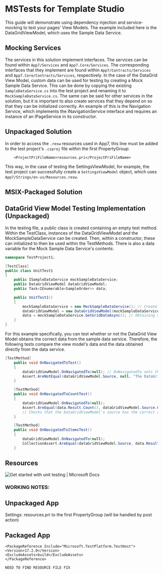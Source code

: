 # MSTests for Template Studio
This guide will demonstrate using dependency injection and service-mocking to test your pages' View Models. The example included here is the DataGridViewModel, which uses the Sample Data Service.

## Mocking Services
The services in this solution implement interfaces. The services can be found within `App7/Services` and `App7.Core/Services`. The corresponding interfaces that they implement are found within
`App7/Contracts/Services` and `App7.Core/Contracts/Services`, respectively. In the case of the DataGrid View Model, custom data can be used for testing by creating a Mock Sample Data Service.
This can be done by copying the existing `SampleDataService.cs` into the test project and renaming it to `MockSampleDataService.cs`. The same can be said for other services in the solution, but it is important to also
create services that they depend on so that they can be initialized correctly. An example of this is the Navigation Service, which implements the INavigationService interface and requires an instance of an IPageService in
its constructor.

## Unpackaged Solution
In order to access the `.resw` resources used in App7, this line must be added to the test project's `.csproj` file within the first PropertyGroup:

```xaml
	<ProjectPriFileName>resources.pri</ProjectPriFileName>
```
This way, in the case of testing the SettingsViewModel, for example, the test project can successfully create a `SettingsViewModel` object, which uses `App7/Strings/en-us/Resources.resw`.

## MSIX-Packaged Solution

## DataGrid View Model Testing Implementation (Unpackaged)

In the testing file, a public class is created containing an empty test method. Within the TestClass, instances of the DataGridViewModel and the MockSampleDataService can be created. Then, within
a constructor, these can initialized to then be used within the TestMethods. There is also a data variable for the Mock Sample Data Service's contents:

```csharp
namespace TestProject1;

[TestClass]
public class UnitTest1
{
    public ISampleDataService mockSampleDataService;
    public DataGridViewModel dataGridViewModel;
    public Task<IEnumerable<SampleOrder>> data;

    public UnitTest1()
    {
        mockSampleDataService = new MockSampleDataService(); // Create your own mock service
        dataGridViewModel = new DataGridViewModel(mockSampleDataService); // Mock service can be injected into the DataGridViewModel
        data = mockSampleDataService.GetGridDataAsync(); // Obtaining data straight from the new mock service
    }
}
```

For this example specifically, you can test whether or not the DataGrid View Model obtains the correct data from the sample data service. Therefore, the following tests compare the view model's data and the data obtained directly
from the data service.

```csharp
[TestMethod]
    public void OnNavigatedToTest()
    {
        dataGridViewModel.OnNavigatedTo(null); // OnNavigatedTo sets the DataGridViewModel's source to the mock service's data
        Assert.AreNotEqual(dataGridViewModel.Source, null, "The DataGridViewModel's source was not updated."); // Checks that the DataGridViewModel's source was actually updated
    }

    [TestMethod]
    public void OnNavigatedToCountTest()
    {
        dataGridViewModel.OnNavigatedTo(null);
        Assert.AreEqual(data.Result.Count(), dataGridViewModel.Source.Count(), "The DataGridViewModel's source does not have the correct number of items.");
        // Checks that the DataGridViewModel's source has the correct amount of items
    }

    [TestMethod]
    public void OnNavigatedToItemsTest()
    {
        dataGridViewModel.OnNavigatedTo(null);
        CollectionAssert.AreEqual(dataGridViewModel.Source, data.Result.ToArray()); // Checks that the DataGridViewModel has the correct items
    }
```

## Resources
![Get started with unit testing | Microsoft Docs](https://docs.microsoft.com/en-us/visualstudio/test/getting-started-with-unit-testing?view=vs-2022&tabs=dotnet%2Cmstest)

### WORKING NOTES:

## Unpackaged App
Settings: <ProjectPriFileName>resources.pri</ProjectPriFileName> to the first PropertyGroup
(will be handled by post action)

## Packaged App

    <PackageReference Include="Microsoft.TestPlatform.TestHost">
    <Version>17.2.0</Version>
    <ExcludeAssets>build</ExcludeAssets>
    </PackageReference>

    NEED TO FIND RESOURCE FILE FIX
